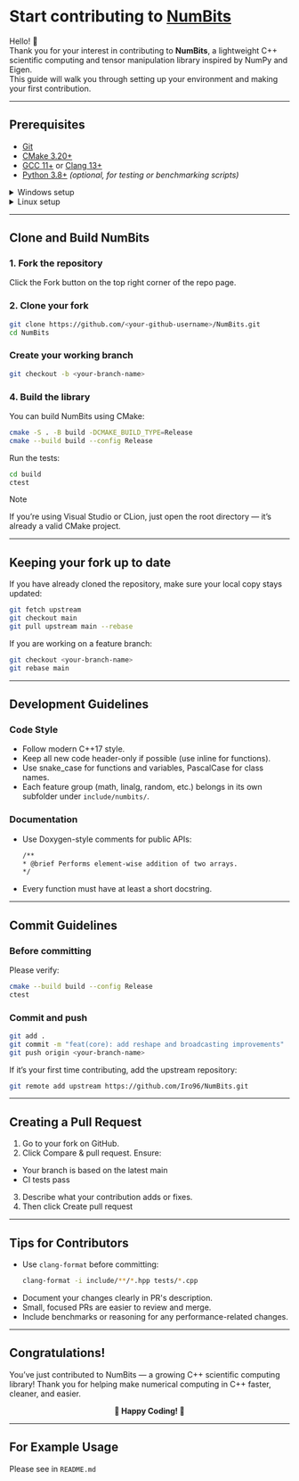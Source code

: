 # Start contributing to [NumBits](https://github.com/Iro96/NumBits)

Hello! 👋  
Thank you for your interest in contributing to **NumBits**, a lightweight C++ scientific computing and tensor manipulation library inspired by NumPy and Eigen.  
This guide will walk you through setting up your environment and making your first contribution.

---

## Prerequisites

- [Git](https://git-scm.com/downloads)
- [CMake 3.20+](https://cmake.org/download/)
- [GCC 11+](https://gcc.gnu.org/) or [Clang 13+](https://clang.llvm.org/)
- [Python 3.8+](https://www.python.org/downloads/) *(optional, for testing or benchmarking scripts)*

<details>
<summary>Windows setup</summary>

1. Install [Visual Studio](https://visualstudio.microsoft.com/downloads/) with:
   - **Desktop development with C++**
   - Windows SDK (latest version)
   - CMake component

2. Open **Developer PowerShell** and install Git:

   ```bash
   winget install Git.Git
   ```
   
3. Verify CMake is available:

   ```bash
   cmake --version
   g++ --version
   ```

4. Clone the repository (see in `README.md`).
</details>

<details> 
<summary>Linux setup</summary>

1. Open your terminal.
2. Install build tools and dependencies:
   ```bash
   sudo apt update
   sudo apt install build-essential cmake git
   ```
3. Verify CMake is available:
   ```bash
   cmake --version
   g++ --version
   ```
4. Clone the repository (see in `README.md`).
</details>

---
## Clone and Build NumBits

### 1. Fork the repository

Click the Fork button on the top right corner of the repo page.

### 2. Clone your fork

```bash
git clone https://github.com/<your-github-username>/NumBits.git
cd NumBits
```

### Create your working branch

```bash
git checkout -b <your-branch-name>
```
### 4. Build the library

You can build NumBits using CMake:
```bash
cmake -S . -B build -DCMAKE_BUILD_TYPE=Release
cmake --build build --config Release
```

Run the tests:
```bash
cd build
ctest
```

> [!NOTE]
> If you’re using Visual Studio or CLion, just open the root directory — it’s already a valid CMake project.

---

## Keeping your fork up to date

If you have already cloned the repository, make sure your local copy stays updated:

```bash
git fetch upstream
git checkout main
git pull upstream main --rebase
```

If you are working on a feature branch:

```bash
git checkout <your-branch-name>
git rebase main
```

---

## Development Guidelines

### Code Style

- Follow modern C++17 style.
- Keep all new code header-only if possible (use inline for functions).
- Use snake_case for functions and variables, PascalCase for class names.
- Each feature group (math, linalg, random, etc.) belongs in its own subfolder under `include/numbits/`.

### Documentation

- Use Doxygen-style comments for public APIs:
  ```bash
  /**
  * @brief Performs element-wise addition of two arrays.
  */
  ```
- Every function must have at least a short docstring.

---

## Commit Guidelines

### Before committing

Please verify:
```bash
cmake --build build --config Release
ctest
```

### Commit and push
```bash
git add .
git commit -m "feat(core): add reshape and broadcasting improvements"
git push origin <your-branch-name>
```

If it’s your first time contributing, add the upstream repository:
```bash
git remote add upstream https://github.com/Iro96/NumBits.git
```

---

## Creating a Pull Request

1. Go to your fork on GitHub.
2. Click Compare & pull request.
Ensure:
- Your branch is based on the latest main
- CI tests pass
3. Describe what your contribution adds or fixes.
4. Then click Create pull request

---

## Tips for Contributors

- Use `clang-format` before committing:
  ```bash
  clang-format -i include/**/*.hpp tests/*.cpp
  ```
- Document your changes clearly in PR's description.
- Small, focused PRs are easier to review and merge.
- Include benchmarks or reasoning for any performance-related changes.

---

## Congratulations!

You’ve just contributed to NumBits — a growing C++ scientific computing library!
Thank you for helping make numerical computing in C++ faster, cleaner, and easier.

<p align="center"><b>🚀 Happy Coding! 🚀</b></p>

---

## For Example Usage

Please see in `README.md`
